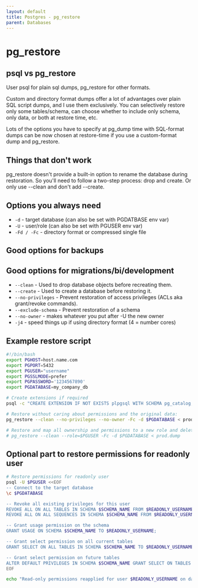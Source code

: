 ```yaml
---
layout: default
title: Postgres - pg_restore
parent: Databases
---
```


# pg_restore

## psql vs pg_restore

User psql for plain sql dumps, pg_restore for other formats.

Custom and directory format dumps offer a lot of advantages over plain
SQL script dumps, and I use them exclusively. You can selectively
restore only some tables/schema, can choose whether to include only
schema, only data, or both at restore time, etc.

Lots of the options you have to specify at pg_dump time with
SQL-format dumps can be now chosen at restore-time if you use a
custom-format dump and pg_restore.

## Things that don't work

pg_restore doesn't provide a built-in option to rename the database
during restoration. So you'll need to follow a two-step
process: drop and create. Or only use --clean and don't add --create.



## Options you always need

* `-d` - target database (can also be set with PGDATBASE env var)
* `-U` - user/role (can also be set with PGUSER env var)
* `-Fd / -Fc` - directory format or compressed single file


## Good options for backups


## Good options for migrations/bi/development


* `--clean` - Used to drop database objects before recreating them.
* `--create` - Used to create a database before restoring it.
* `--no-privileges` - Prevent restoration of access privileges (ACLs aka grant/revoke commands).
* `--exclude-schema` - Prevent restoration of a schema
* `--no-owner` - makes whatever you put after -U the new owner
* `-j4` - speed things up if using directory format (4 = number cores)


## Example restore script

```bash
#!/bin/bash
export PGHOST=host.name.com
export PGPORT=5432
export PGUSER="username"
export PGSSLMODE=prefer
export PGPASSWORD='1234567890'
export PGDATABASE=my_company_db

# Create extensions if required
psql -c "CREATE EXTENSION IF NOT EXISTS plpgsql WITH SCHEMA pg_catalog;"

# Restore without caring about permissions and the original data:
pg_restore --clean --no-privileges --no-owner -Fc -d $PGDATABASE < prod.dump

# Restore and map all ownership and permissions to a new role and delete old data:
# pg_restore --clean --role=$PGUSER -Fc -d $PGDATABASE < prod.dump
```

## Optional part to restore permissions for readonly user

```bash
# Restore permissions for readonly user
psql -U $PGUSER <<EOF
-- Connect to the target database
\c $PGDATABASE

-- Revoke all existing privileges for this user
REVOKE ALL ON ALL TABLES IN SCHEMA $SCHEMA_NAME FROM $READONLY_USERNAME;
REVOKE ALL ON ALL SEQUENCES IN SCHEMA $SCHEMA_NAME FROM $READONLY_USERNAME;

-- Grant usage permission on the schema
GRANT USAGE ON SCHEMA $SCHEMA_NAME TO $READONLY_USERNAME;

-- Grant select permission on all current tables
GRANT SELECT ON ALL TABLES IN SCHEMA $SCHEMA_NAME TO $READONLY_USERNAME;

-- Grant select permission on future tables
ALTER DEFAULT PRIVILEGES IN SCHEMA $SCHEMA_NAME GRANT SELECT ON TABLES TO $READONLY_USERNAME;
EOF

echo "Read-only permissions reapplied for user $READONLY_USERNAME on database $PGDATABASE"
```

